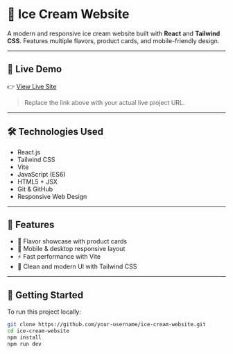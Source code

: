 # 🍦 Ice Cream Website

A modern and responsive ice cream website built with **React** and **Tailwind CSS**. Features multiple flavors, product cards, and mobile-friendly design.

---

## 🔗 Live Demo

👉 [View Live Site]([https://your-live-link.netlify.app](https://nimble-starlight-6c0461.netlify.app/))

> Replace the link above with your actual live project URL.

---

## 🛠️ Technologies Used

- React.js
- Tailwind CSS
- Vite
- JavaScript (ES6)
- HTML5 + JSX
- Git & GitHub
- Responsive Web Design

---

## 📁 Features

- 🍨 Flavor showcase with product cards  
- 📱 Mobile & desktop responsive layout  
- ⚡ Fast performance with Vite  
- 🎨 Clean and modern UI with Tailwind CSS  

---

## 🚀 Getting Started

To run this project locally:

```bash
git clone https://github.com/your-username/ice-cream-website.git
cd ice-cream-website
npm install
npm run dev

